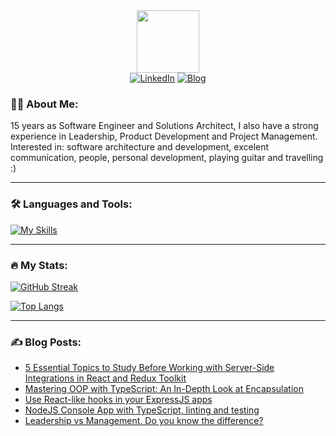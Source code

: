 <!-- https://www.sitepoint.com/github-profile-readme/ -->

<div id="header" align="center">
  <img src="https://media.giphy.com/media/M9gbBd9nbDrOTu1Mqx/giphy.gif" width="100"/>
  
  <div id="badges">
    <a href="https://www.linkedin.com/in/phillippesantana/" target="_blank"><img src="https://img.shields.io/badge/LinkedIn-blue?style=for-the-badge&logo=linkedin&logoColor=white" alt="LinkedIn"/></a>
    <a href="https://phillcode.io/" target="_blank"><img src="https://img.shields.io/badge/blog-2962FF?style=for-the-badge&logo=hashnode&logoColor=white" alt="Blog"/></a>
  </div>
</div>

### 👨‍💻 About Me:

15 years as Software Engineer and Solutions Architect, I also have a strong experience in Leadership, Product Development and Project Management. Interested in: software architecture and development, excelent communication, people, personal development, playing guitar and travelling :)

---

### 🛠️ Languages and Tools:

[![My Skills](https://skillicons.dev/icons?i=nodejs,ts,js,jest,cs,dotnet,react,redux,mongodb,redis,aws,jquery,bootstrap,vscode)](https://skillicons.dev)

---

### 🔥 My Stats:

[![GitHub Streak](http://github-readme-streak-stats.herokuapp.com?user=phillippelevidad)](https://git.io/streak-stats)

[![Top Langs](https://github-readme-stats.vercel.app/api/top-langs/?username=phillippelevidad)](https://github.com/anuraghazra/github-readme-stats)

---

### ✍️ Blog Posts:

<!-- BLOG-POST-LIST:START -->
- [5 Essential Topics to Study Before Working with Server-Side Integrations in React and Redux Toolkit](https://phillcode.io/5-essential-topics-to-study-before-working-with-server-side-integrations-in-react-and-redux-toolkit)
- [Mastering OOP with TypeScript: An In-Depth Look at Encapsulation](https://phillcode.io/mastering-oop-with-typescript-an-in-depth-look-at-encapsulation)
- [Use React-like hooks in your ExpressJS apps](https://phillcode.io/use-react-like-hooks-in-your-expressjs-apps)
- [NodeJS Console App with TypeScript, linting and testing](https://phillcode.io/nodejs-console-app-with-typescript-linting-and-testing)
- [Leadership vs Management. Do you know the difference?](https://phillcode.io/leadership-vs-management-do-you-know-the-difference)
<!-- BLOG-POST-LIST:END -->
